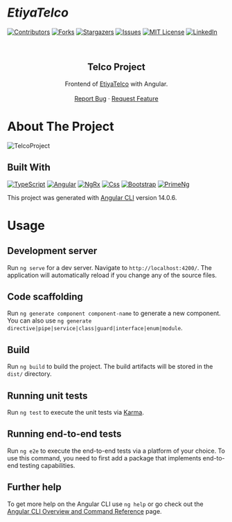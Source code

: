 # _EtiyaTelco_

[![Contributors][contributors-shield]][contributors-url]
[![Forks][forks-shield]][forks-url]
[![Stargazers][stars-shield]][stars-url]
[![Issues][issues-shield]][issues-url]
[![MIT License][license-shield]][license-url]
[![LinkedIn][linkedin-shield]][linkedin-url]


<br />
<p align="center">
  <h2 align="center">Telco Project</h2>
  <p align="center">
    Frontend of <a href="https://github.com/EsraOzdogan/etiyaAcademy/tree/main/etiyaAngular/etiya-telco/etiya-telco">EtiyaTelco</a> with Angular.
    <br />
    <br />
    <a href="https://github.com/EsraOzdogan/etiyaAcademy/issues">Report Bug</a>
    ·
    <a href="https://github.com/EsraOzdogan/etiyaAcademy/issues">Request Feature</a>
  </p>
</p>


# About The Project

![TelcoProject](https://github.com/EsraOzdogan/etiyaAcademy/tree/main/etiyaAngular/etiya-telco/etiya-telco/src/assets/screenshot/homepage.png)

## Built With

[![TypeScript](https://img.shields.io/badge/TypeScript-007ACC?style=for-the-badge&logo=typescript&logoColor=white)](https://www.typescriptlang.org/)
[![Angular](https://img.shields.io/badge/Angular-DD0031?style=for-the-badge&logo=angular&logoColor=white)](https://angular.io/)
[![NgRx](https://img.shields.io/badge/NgRx-DD0031?style=for-the-badge&logo=NPM&logoColor=white)](https://ngrx.io/)
[![Css](https://img.shields.io/badge/Css-CC6699?style=for-the-badge&logo=css&logoColor=white)](https://www.w3schools.com/css/)
[![Bootstrap](https://img.shields.io/badge/Bootstrap-563D7C?style=for-the-badge&logo=bootstrap&logoColor=white)](https://getbootstrap.com/docs/)
[![PrimeNg](https://img.shields.io/badge/PrimeNg-563D7C?style=for-the-badge&logo=primeng&logoColor=white)](https://www.primefaces.org/primeng/)




This project was generated with [Angular CLI](https://github.com/angular/angular-cli) version 14.0.6.

# Usage


## Development server

Run `ng serve` for a dev server. Navigate to `http://localhost:4200/`. The application will automatically reload if you change any of the source files.

## Code scaffolding

Run `ng generate component component-name` to generate a new component. You can also use `ng generate directive|pipe|service|class|guard|interface|enum|module`.

## Build

Run `ng build` to build the project. The build artifacts will be stored in the `dist/` directory.

## Running unit tests

Run `ng test` to execute the unit tests via [Karma](https://karma-runner.github.io).

## Running end-to-end tests

Run `ng e2e` to execute the end-to-end tests via a platform of your choice. To use this command, you need to first add a package that implements end-to-end testing capabilities.

## Further help

To get more help on the Angular CLI use `ng help` or go check out the [Angular CLI Overview and Command Reference](https://angular.io/cli) page.


[contributors-shield]: https://img.shields.io/github/contributors/EsraOzdogan/etiyaAcademy.svg?style=for-the-badge
[contributors-url]: https://github.com/EsraOzdogan/etiyaAcademy/graphs/contributors
[forks-shield]: https://img.shields.io/github/forks/EsraOzdogan/etiyaAcademy.svg?style=for-the-badge
[forks-url]: https://github.com/EsraOzdogan/etiyaAcademy/network/members
[stars-shield]: https://img.shields.io/github/stars/EsraOzdogan/etiyaAcademy.svg?style=for-the-badge
[stars-url]: https://github.com/EsraOzdogan/etiyaAcademy/stargazers
[issues-shield]: https://img.shields.io/github/issues/EsraOzdogan/etiyaAcademy.svg?style=for-the-badge
[issues-url]: https://github.com/EsraOzdogan/etiyaAcademy/issues
[license-shield]: https://img.shields.io/github/license/EsraOzdogan/etiyaAcademy.svg?style=for-the-badge
[license-url]: https://github.com/EsraOzdogan/etiyaAcademy/blob/master/LICENSE.txt
[linkedin-shield]: https://img.shields.io/badge/LinkedIn-0077B5?style=for-the-badge&logo=linkedin&logoColor=white
[linkedin-url]: https://linkedin.com/in/esraozdogan
